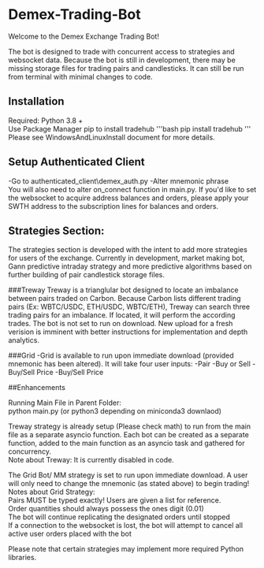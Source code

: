 # Demex-Trading-Bot

Welcome to the Demex Exchange Trading Bot!

The bot is designed to trade with concurrent access to strategies and websocket data. Because the bot is still in development, there may be missing storage files for trading pairs and candlesticks.  It can still be run from terminal with minimal changes to code.

## Installation
Required: Python 3.8 + <br>
Use Package Manager pip to install tradehub
'''bash
pip install tradehub
'''
Please see WindowsAndLinuxInstall document for more details.

## Setup Authenticated Client
-Go to authenticated_client\demex_auth.py
-Alter mnemonic phrase<br>
You will also need to alter on_connect function in main.py. If you'd like to set the websocket to acquire address balances and orders, please apply your SWTH address to the subscription lines for balances and orders.<br>

## Strategies Section:
The strategies section is developed with the intent to add more strategies for users of the exchange.  Currently in development, market making bot, Gann predictive intraday strategy and more predictive algorithms based on further building of pair candlestick storage files.<br>

###Treway
Treway is a trianglular bot designed to locate an imbalance between pairs traded on Carbon. Because Carbon lists different trading pairs (Ex: WBTC/USDC, ETH/USDC, WBTC/ETH), Treway can search three trading pairs for an imbalance. If located, it will perform the according trades. The bot is not set to run on download. New upload for a fresh verision is imminent with better instructions for implementation and depth analytics.

###Grid
-Grid is available to run upon immediate download (provided mnemonic has been altered). It will take four user inputs:
-Pair
-Buy or Sell
-Buy/Sell Price
-Buy/Sell Price

##Enhancements


Running Main File in Parent Folder:<br>
python main.py (or python3 depending on miniconda3 downlaod)<br>

Treway strategy is already setup (Please check math) to run from the main file as a separate asyncio function. Each bot can be created as a separate function, added to the main function as an asyncio task and gathered for concurrency.<br>
Note about Treway: It is currently disabled in code.<br>

The Grid Bot/ MM strategy is set to run upon immediate download. A user will only need to change the mnemonic (as stated above) to begin trading!<br>
Notes about Grid Strategy: <br>
Pairs MUST be typed exactly! Users are given a list for reference.<br>
Order quantities should always possess the ones digit (0.01)<br>
The bot will continue replicating the designated orders until stopped <br>
If a connection to the websocket is lost, the bot will attempt to cancel all active user orders placed with the bot<br>

Please note that certain strategies may implement more required Python libraries.
